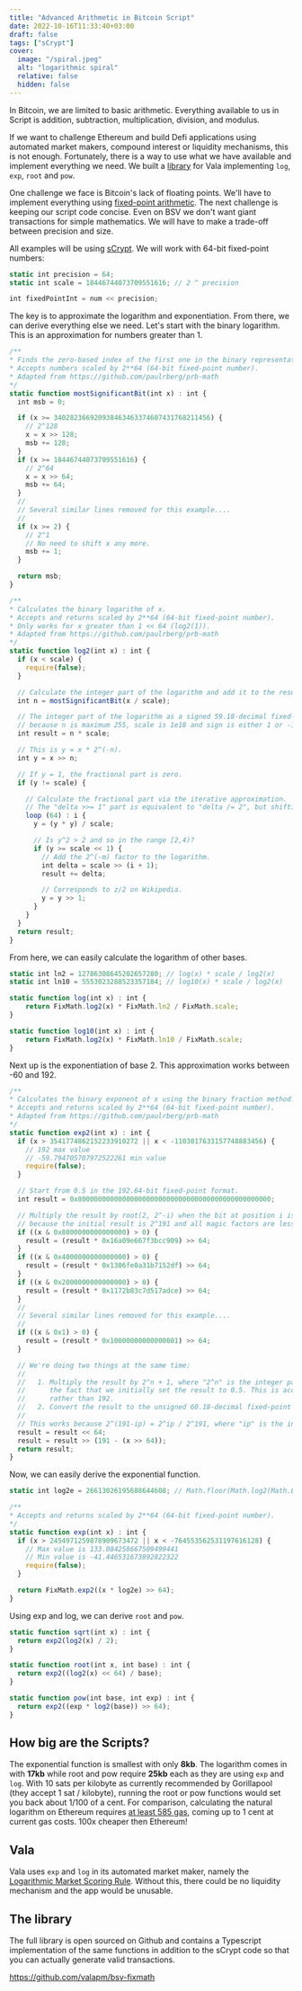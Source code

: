 ```yaml
---
title: "Advanced Arithmetic in Bitcoin Script"
date: 2022-10-16T11:33:40+03:00
draft: false
tags: ["sCrypt"]
cover:
  image: "/spiral.jpeg"
  alt: "logarithmic spiral"
  relative: false
  hidden: false
---
```


In Bitcoin, we are limited to basic arithmetic. Everything available to us in Script is addition, subtraction, multiplication, division, and modulus.

If we want to challenge Ethereum and build Defi applications using automated market makers, compound interest or liquidity mechanisms, this is not enough. Fortunately, there is a way to use what we have available and implement everything we need. We built a [library](https://github.com/valapm/bsv-fixmath) for Vala implementing `log`, `exp`, `root` and `pow`.

One challenge we face is Bitcoin's lack of floating points. We'll have to implement everything using [fixed-point arithmetic](https://en.wikipedia.org/wiki/Fixed-point_arithmetic). The next challenge is keeping our script code concise. Even on BSV we don't want giant transactions for simple mathematics. We will have to make a trade-off between precision and size.

All examples will be using [sCrypt](https://scrypt.io/). We will work with 64-bit fixed-point numbers:

```js
static int precision = 64;
static int scale = 18446744073709551616; // 2 ^ precision

int fixedPointInt = num << precision;
```

The key is to approximate the logarithm and exponentiation. From there, we can derive everything else we need. Let's start with the binary logarithm. This is an approximation for numbers greater than 1.

```js
/**
* Finds the zero-based index of the first one in the binary representation of x.
* Accepts numbers scaled by 2**64 (64-bit fixed-point number).
* Adapted from https://github.com/paulrberg/prb-math
*/
static function mostSignificantBit(int x) : int {
  int msb = 0;

  if (x >= 340282366920938463463374607431768211456) {
    // 2^128
    x = x >> 128;
    msb += 128;
  }
  if (x >= 18446744073709551616) {
    // 2^64
    x = x >> 64;
    msb += 64;
  }
  //
  // Several similar lines removed for this example....
  //
  if (x >= 2) {
    // 2^1
    // No need to shift x any more.
    msb += 1;
  }

  return msb;
}

/**
* Calculates the binary logarithm of x.
* Accepts and returns scaled by 2**64 (64-bit fixed-point number).
* Only works for x greater than 1 << 64 (log2(1)).
* Adapted from https://github.com/paulrberg/prb-math
*/
static function log2(int x) : int {
  if (x < scale) {
    require(false);
  }

  // Calculate the integer part of the logarithm and add it to the result and finally calculate y = x * 2^(-n).
  int n = mostSignificantBit(x / scale);

  // The integer part of the logarithm as a signed 59.18-decimal fixed-point number. The operation can't overflow
  // because n is maximum 255, scale is 1e18 and sign is either 1 or -1.
  int result = n * scale;

  // This is y = x * 2^(-n).
  int y = x >> n;

  // If y = 1, the fractional part is zero.
  if (y != scale) {

    // Calculate the fractional part via the iterative approximation.
    // The "delta >>= 1" part is equivalent to "delta /= 2", but shifting bits is faster.
    loop (64) : i {
      y = (y * y) / scale;

      // Is y^2 > 2 and so in the range [2,4)?
      if (y >= scale << 1) {
        // Add the 2^(-m) factor to the logarithm.
        int delta = scale >> (i + 1);
        result += delta;

        // Corresponds to z/2 on Wikipedia.
        y = y >> 1;
      }
    }
  }
  return result;
}
```

From here, we can easily calculate the logarithm of other bases.

```js
static int ln2 = 12786308645202657280; // log(x) * scale / log2(x)
static int ln10 = 5553023288523357184; // log10(x) * scale / log2(x)

static function log(int x) : int {
	return FixMath.log2(x) * FixMath.ln2 / FixMath.scale;
}

static function log10(int x) : int {
	return FixMath.log2(x) * FixMath.ln10 / FixMath.scale;
}
```

Next up is the exponentiation of base 2. This approximation works between -60 and 192.

```js
/**
* Calculates the binary exponent of x using the binary fraction method.
* Accepts and returns scaled by 2**64 (64-bit fixed-point number).
* Adapted from https://github.com/paulrberg/prb-math
*/
static function exp2(int x) : int {
  if (x > 3541774862152233910272 || x < -1103017633157748883456) {
    // 192 max value
    // -59.794705707972522261 min value
    require(false);
  }

  // Start from 0.5 in the 192.64-bit fixed-point format.
  int result = 0x800000000000000000000000000000000000000000000000;

  // Multiply the result by root(2, 2^-i) when the bit at position i is 1. None of the intermediary results overflows
  // because the initial result is 2^191 and all magic factors are less than 2^65.
  if ((x & 0x8000000000000000) > 0) {
    result = (result * 0x16a09e667f3bcc909) >> 64;
  }
  if ((x & 0x4000000000000000) > 0) {
    result = (result * 0x1306fe0a31b7152df) >> 64;
  }
  if ((x & 0x2000000000000000) > 0) {
    result = (result * 0x1172b83c7d517adce) >> 64;
  }
  //
  // Several similar lines removed for this example....
  //
  if ((x & 0x1) > 0) {
    result = (result * 0x10000000000000001) >> 64;
  }

  // We're doing two things at the same time:
  //
  //   1. Multiply the result by 2^n + 1, where "2^n" is the integer part and the one is added to account for
  //      the fact that we initially set the result to 0.5. This is accomplished by subtracting from 191
  //      rather than 192.
  //   2. Convert the result to the unsigned 60.18-decimal fixed-point format.
  //
  // This works because 2^(191-ip) = 2^ip / 2^191, where "ip" is the integer part "2^n".
  result = result << 64;
  result = result >> (191 - (x >> 64));
  return result;
}
```

Now, we can easily derive the exponential function.

```js
static int log2e = 26613026195688644608; // Math.floor(Math.log2(Math.E) * 2**64)

/**
* Accepts and returns scaled by 2**64 (64-bit fixed-point number).
*/
static function exp(int x) : int {
  if (x > 2454971259878909673472 || x < -764553562531197616128) {
    // Max value is 133.084258667509499441
    // Min value is -41.446531673892822322
    require(false);
  }

  return FixMath.exp2((x * log2e) >> 64);
}
```

Using exp and log, we can derive `root` and `pow`.

```js
static function sqrt(int x) : int {
  return exp2(log2(x) / 2);
}

static function root(int x, int base) : int {
  return exp2((log2(x) << 64) / base);
}

static function pow(int base, int exp) : int {
  return exp2((exp * log2(base)) >> 64);
}
```

## How big are the Scripts?

The exponential function is smallest with only **8kb**. The logarithm comes in with **17kb** while root and pow require **25kb** each as they are using `exp` and `log`. With 10 sats per kilobyte as currently recommended by Gorillapool (they accept 1 sat / kilobyte), running the root or pow functions would set you back about 1/100 of a cent. For comparison, calculating the natural logarithm on Ethereum requires [at least 585 gas](https://xn--2-umb.com/22/exp-ln/index.html), coming up to 1 cent at current gas costs. 100x cheaper then Ethereum!

## Vala

Vala uses `exp` and `log` in its automated market maker, namely the [Logarithmic Market Scoring Rule](https://www.cultivatelabs.com/crowdsourced-forecasting-guide/how-does-logarithmic-market-scoring-rule-lmsr-work). Without this, there could be no liquidity mechanism and the app would be unusable.

## The library

The full library is open sourced on Github and contains a Typescript implementation of the same functions in addition to the sCrypt code so that you can actually generate valid transactions.

https://github.com/valapm/bsv-fixmath
